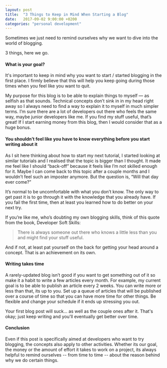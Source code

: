 ```yaml
---
layout: post
title:  "3 Things to Keep in Mind When Starting a Blog"
date:   2017-09-02 9:00:00 +0200
categories: "personal development"
---
```


Sometimes we just need to remind ourselves why we want to dive into the world of blogging.

3 things, here we go.

#### What is your goal?
It's important to keep in mind why you want to start / started blogging in the first place. I firmly believe that this will help you keep going during those times when you feel like you want to quit.

My purpose for this blog is to be able to explain things to myself — as selfish as that sounds. Technical concepts don’t sink in in my head right away so I always need to find a way to explain it to myself in much simpler terms. I’m sure there are a lot of developers out there who feels the same way, maybe junior developers like me. If you find my stuff useful, that’s great! If I start earning money from this blog, then I would consider that as a huge bonus.

#### You shouldn’t feel like you have to know everything before you start writing about it
As I sit here thinking about how to start my next tutorial, I started looking at similar tutorials and I realised that the topic is bigger than I thought. It made me feel like I should “back-off” because it feels like I’m not skilled enough for it. Maybe I can come back to this topic after a couple months and I wouldn’t feel such an imposter anymore. But the question is, “Will that day ever come?”

It’s normal to be uncomfortable with what you don’t know. The only way to get past it is to go through it with the knowledge that you already have. If you fail the first time, then at least you learned how to do better on your next try.

If you’re like me, who’s doubting my own blogging skills, think of this quote from the book, Developer Soft Skills:

> There is always someone out there who knows a little less than you and might find your stuff useful.

And if not, at least pat yourself on the back for getting your head around a concept. That is an achievement on its own.

#### Writing takes time
A rarely-updated blog isn’t good if you want to get something out of it so make it a habit to write a few articles every month. For example, my current goal is to be able to publish an article every 2 weeks. You can write more or less than that, its up to you. Set up a queue of articles that will be published over a course of time so that you can have more time for other things. Be flexible and change your schedule if it ends up stressing you out.

Your first blog post will suck... as well as the couple ones after it. That's okay; just keep writing and you'll eventually get better over time.

#### Conclusion
Even if this post is specifically aimed at developers who want to try blogging, the concepts also apply to other activities. Whether its our goal, the money or the amount of effort it takes to work on a project, its always helpful to remind ourselves -- from time to time -- about the reason behind why we do certain things.
